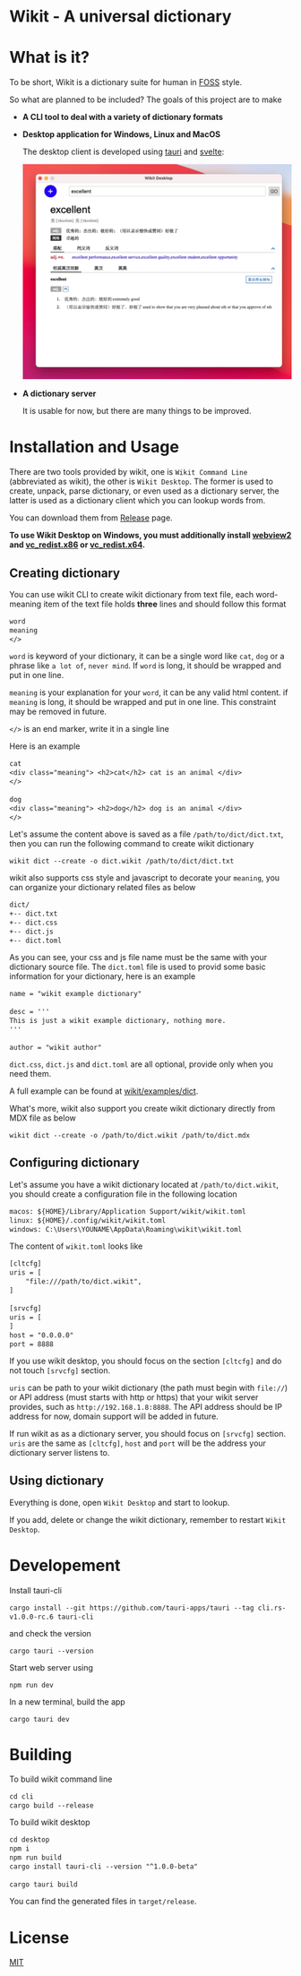 # Wikit - A universal dictionary

# What is it?

To be short, Wikit is a dictionary suite for human in [FOSS](https://en.wikipedia.org/wiki/Free_and_open-source_software) style.

So what are planned to be included? The goals of this project are to make

- **A CLI tool to deal with a variety of dictionary formats**

- **Desktop application for Windows, Linux and MacOS**

    The desktop client is developed using [tauri](https://tauri.studio/en/) and [svelte](https://svelte.dev/):

    ![lookup ui](./docs/imgs/lookup.jpg "lookup ui")

- **A dictionary server**

    It is usable for now, but there are many things to be improved.

# Installation and Usage

There are two tools provided by wikit, one is `Wikit Command Line` (abbreviated as wikit), the other is `Wikit Desktop`.
The former is used to create, unpack, parse dictionary, or even used as a dictionary server, the
latter is used as a dictionary client which you can lookup words from.

You can download them from [Release](https://github.com/ikey4u/wikit/releases) page.

**To use Wikit Desktop on Windows, you must additionally install [webview2](https://developer.microsoft.com/en-us/microsoft-edge/webview2/#download-section) and [vc_redist.x86](https://aka.ms/vs/17/release/vc_redist.x86.exe) or [vc_redist.x64](https://aka.ms/vs/17/release/vc_redist.x64.exe).**

## Creating dictionary

You can use wikit CLI to create wikit dictionary from text file, each word-meaning item of the text
file holds **three** lines and should follow this format

```
word
meaning
</>
```

`word` is keyword of your dictionary, it can be a single word like `cat`, `dog` or a phrase
like `a lot of`, `never mind`. If `word` is long, it should be wrapped and put in one line.

`meaning` is your explanation for your `word`, it can be any valid html content. if `meaning` is
long, it should be wrapped and put in one line. This constraint may be removed in future.

`</>` is an end marker, write it in a single line

Here is an example

```
cat
<div class="meaning"> <h2>cat</h2> cat is an animal </div>
</>

dog
<div class="meaning"> <h2>dog</h2> dog is an animal </div>
</>
```

Let's assume the content above is saved as a file `/path/to/dict/dict.txt`, then 
you can run the following command to create wikit dictionary

    wikit dict --create -o dict.wikit /path/to/dict/dict.txt

wikit also supports css style and javascript to decorate your `meaning`, you can organize your
dictionary related files as below

    dict/
    +-- dict.txt
    +-- dict.css
    +-- dict.js
    +-- dict.toml

As you can see, your css and js file name must be the same with your dictionary source file.
The `dict.toml` file is used to provid some basic information for your dictionary, here is an example

    name = "wikit example dictionary"

    desc = '''
    This is just a wikit example dictionary, nothing more.
    '''

    author = "wikit author"

`dict.css`, `dict.js` and `dict.toml` are all optional, provide only when you need them.

A full example can be found at [wikit/examples/dict](https://github.com/ikey4u/wikit/tree/master/examples/dict).

What's more, wikit also support you create wikit dictionary directly from MDX file as below

    wikit dict --create -o /path/to/dict.wikit /path/to/dict.mdx

## Configuring dictionary

Let's assume you have a wikit dictionary located at `/path/to/dict.wikit`, you should create a
configuration file in the following location

```
macos: ${HOME}/Library/Application Support/wikit/wikit.toml
linux: ${HOME}/.config/wikit/wikit.toml
windows: C:\Users\YOUNAME\AppData\Roaming\wikit\wikit.toml
```

The content of `wikit.toml` looks like

```
[cltcfg]                          
uris = [                          
    "file:///path/to/dict.wikit", 
]                                 
                                  
[srvcfg]                          
uris = [                          
]                                 
host = "0.0.0.0"                  
port = 8888
```

If you use wikit desktop, you should focus on the section `[cltcfg]` and do not touch `[srvcfg]` section.

`uris` can be path to your wikit dictionary (the path must begin with `file://`) or API address (must
starts with http or https) that your wikit server provides, such as `http://192.168.1.8:8888`.
The API address should be IP address for now, domain support will be added in future.

If run wikit as as a dictionary server, you should focus on `[srvcfg]` section.
`uris` are the same as `[cltcfg]`, `host` and `port` will be the address your dictionary server
listens to.

## Using dictionary

Everything is done, open `Wikit Desktop` and start to lookup.

If you add, delete or change the wikit dictionary, remember to restart `Wikit Desktop`.

# Developement

Install tauri-cli

    cargo install --git https://github.com/tauri-apps/tauri --tag cli.rs-v1.0.0-rc.6 tauri-cli 

and check the version

    cargo tauri --version

Start web server using

    npm run dev

In a new terminal, build the app

    cargo tauri dev

# Building

To build wikit command line

    cd cli
    cargo build --release

To build wikit desktop

    cd desktop
    npm i
    npm run build
    cargo install tauri-cli --version "^1.0.0-beta"

    cargo tauri build

You can find the generated files in `target/release`.

# License

[MIT](./LICENSE)
